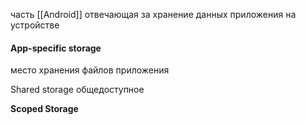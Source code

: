 часть [[Android]] отвечающая за хранение данных приложения на устройстве

#### App-specific storage

место хранения файлов приложения

Shared storage
общедоступное

**Scoped Storage**
